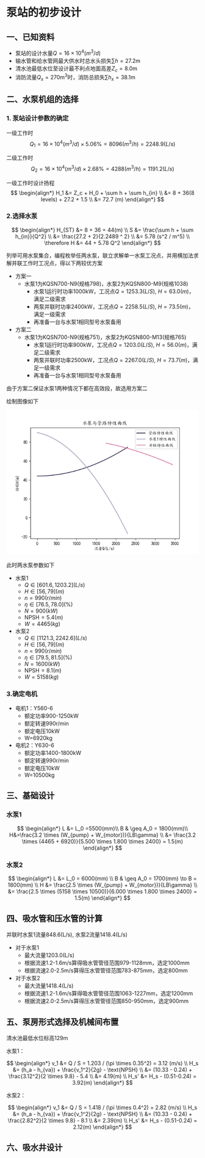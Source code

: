 ﻿# 泵站的初步设计

## 一、已知资料

- 泵站的设计水量$Q = 16 \times 10 ^ 4 (m^3/d)$
- 输水管和给水管网最大供水时总水头损失$\sum h = 27.2 \text{m}$
- 清水池最低水位至设计最不利点地面高差$Z_c = 8.0 \text{m}$
- 消防流量$Q_x = 270 \text{m}^3$时，消防总损失$\sum h_x = 38.1 \text{m}$

## 二、水泵机组的选择

### 1. 泵站设计参数的确定

一级工作时
$$
Q_1 = 16 \times 10^4 (m^3/d) \times 5.06\% = 8096 (m^3/h) = 2248.9 (L/s)
$$

二级工作时
$$
Q_2 = 16 \times 10^4 (m^3/d) \times 2.68\% = 4288 (m^3/h) = 1191.2 (L/s)
$$

一级工作时设计扬程
$$
\begin{align*}
H_1 &= Z_c + H_0 + \sum h + \sum h_{in} \\
    &= 8 + 36(8 levels) + 27.2 + 1.5 \\
    &= 72.7 (m)
\end{align*}
$$

### 2.选择水泵

$$
\begin{align*}
	H_{ST} &= 8 + 36 = 44(m) \\
    S &= \frac{\sum h + \sum h_{in}}{Q^2} \\
    &= \frac{27.2 + 2}{2.2489 ^ 2} \\
    &= 5.78 (s^2 / m^5) \\
    \therefore H &= 44 + 5.78 Q^2
\end{align*}
$$

列举可用水泵集合，编程枚举任两水泵，联立求解单一水泵工况点，并用横加法求解并联工作时工况点，得以下两较优方案

- 方案一
  - 水泵1为KQSN700-N9(规格798)，水泵2为KQSN800-M9(规格1038)
    - 水泵1运行时功率1000kW，工况点$Q = 1253.3 (L/S), \ H = 63.0 (m)$，满足二级需求
    - 两泵并联时功率2400kW，工况点$Q = 2258.5 (L/S), \ H = 73.5 (m)$，满足一级需求
    - 再准备一台与水泵1相同型号水泵备用
- 方案二
  - 水泵1为KQSN700-N9(规格751)，水泵2为KQSN800-M13(规格765)
    - 水泵1运行时功率900kW，工况点$Q = 1203.0 (L/S), \ H = 56.0 (m)$，满足二级需求
    - 两泵并联时功率2500kW，工况点$Q = 2267.0 (L/S), \ H = 73.7 (m)$，满足一级需求
    - 再准备一台与水泵1相同型号水泵备用

由于方案二保证水泵1两种情况下都在高效段，故选用方案二

绘制图像如下

![Alt text](figure.png)

此时两水泵参数如下

- 水泵1
  - $Q \in [601.6, 1203.2] (L/s)$
  - $H \in [56, 79] (m)$
  - $n = 990 (r/min)$
  - $\eta \in [76.5, 78.0] (\%)$
  - $N = 900 (kW)$
  - $\text{NPSH} = 5.4 (m)$
  - $W = 4465(kg)$
- 水泵2
  - $Q \in [1121.3, 2242.6] (L/s)$
  - $H \in [56, 79] (m)$
  - $n = 990 (r/min)$
  - $\eta \in [79.5, 81.5] (\%)$
  - $N = 1600 (kW)$
  - $\text{NPSH} = 8.1 (m)$
  - $W = 5158(kg)$

### 3.确定电机

- 电机1：Y560-6
  - 额定功率900-1250kW
  - 额定转速990r/min
  - 额定电压10kW
  - W=6920kg
- 电机2：Y630-6
  - 额定功率1400-1800kW
  - 额定转速990r/min
  - 额定电压10kW
  - W=10500kg

## 三、基础设计

### 水泵1

$$
\begin{align*}
L &= L_0 =5500(mm)\\
B & \geq A_0 = 1800(mm)\\
H&=\frac{3.2 \times (W_{pump} + W_{motor})}{LB\gamma} \\
 &= \frac{3.2 \times (4465 + 6920)}{5.500 \times 1.800 \times 2400} = 1.5(m)
\end{align*}
$$

### 水泵2

$$
\begin{align*}
L &= L_0 = 6000(mm) \\
B & \geq A_0 = 1700(mm) \to B = 1800(mm) \\
H &= \frac{2.5 \times (W_{pump} + W_{motor})}{LB\gamma} \\
&= \frac{2.5 \times (5158 \times 10500)}{6.000 \times 1.800 \times 2400} = 1.5(m)
\end{align*}
$$

## 四、吸水管和压水管的计算

并联时水泵1流量848.6(L/s), 水泵2流量1418.4(L/s)

- 对于水泵1
	- 最大流量1203.0(L/s)
	- 根据流速1.2-1.6m/s算得吸水管管径范围979-1128mm，选定1000mm
	- 根据流速2.0-2.5m/s算得压水管管径范围783-875mm，选定800mm
- 对于水泵2
	- 最大流量1418.4(L/s)
	- 根据流速1.2-1.6m/s算得吸水管管径范围1063-1227mm，选定1200mm
	- 根据流速2.0-2.5m/s算得压水管管径范围850-950mm，选定900mm

## 五、泵房形式选择及机械间布置

清水池最低水位标高129m

水泵1：

$$
\begin{align*}
	v_1 &= Q / S = 1.203 / (\pi \times 0.35^2) = 3.12 (m/s) \\
	H_s &= (h_a - h_{va}) + \frac{v_1^2}{2g} - \text{NPSH} \\
	&= (10.33 - 0.24) + \frac{3.12^2}{2 \times 9.8} - 5.4 \\
	&= 4.19(m) \\
	H_s' &= H_s - (0.51-0.24) = 3.92(m)
\end{align*}
$$

水泵2：

$$
\begin{align*}
	v_1 &= Q / S = 1.418 / (\pi \times 0.4^2) = 2.82 (m/s) \\
	H_s &= (h_a - h_{va}) + \frac{v_1^2}{2g} - \text{NPSH} \\
	&= (10.33 - 0.24) + \frac{2.82^2}{2 \times 9.8} - 8.1 \\
	&= 2.39(m) \\
	H_s' &= H_s - (0.51-0.24) = 2.12(m)
\end{align*}
$$

## 六、吸水井设计
